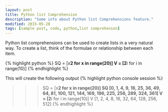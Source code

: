 ```yaml
---
layout: post
title: Python list Comprehension
description: "Some info about Python list Comprehensions feature."
modified: 2015-05-28
tags: [sample post, code, python,list comprehenion]
---
```


Python list comprehensions can be used to create lists in a very natural way. 
To create a list, think of the formulae or relationship between each item. 

{% highlight python %}
SQ = [x**2 for x in range(20)]
V = [2**i for i in range(10)]
{% endhighlight %}

This will create the following output 
{% highlight python console session %}
>>> SQ = [x**2 for x in range(20)]
>>> SQ
[0, 1, 4, 9, 16, 25, 36, 49, 64, 81, 100, 121, 144, 169, 196, 225, 256, 289, 324, 361]
>>> V = [2**i for i in range(10)]
>>> V
[1, 2, 4, 8, 16, 32, 64, 128, 256, 512]
{% endhighlight %}